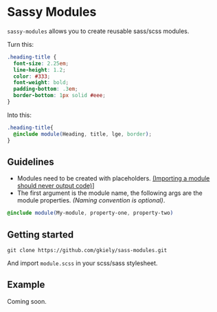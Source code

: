 Sassy Modules
=======

`sassy-modules` allows you to create reusable sass/scss modules.

Turn this:

```scss
.heading-title {
  font-size: 2.25em;
  line-height: 1.2;
  color: #333;
  font-weight: bold;
  padding-bottom: .3em;
  border-bottom: 1px solid #eee;
}
```

Into this:
```scss
.heading-title{
  @include module(Heading, title, lge, border);
}
```


Guidelines
----
- Modules need to be created with placeholders. 
  <a href="http://thesassway.com/intermediate/a-standard-module-definition-for-sass#a-module-is-a-unit-of-code-contained-in-a-partial" target="_blank">(Importing a module should never output code)</a>]
- The first argument is the module name, the following args are the module properties. *(Naming convention is optional)*.
```scss
@include module(My-module, property-one, property-two)
```


Getting started
----

`git clone https://github.com/gkiely/sass-modules.git`

And import `module.scss` in your scss/sass stylesheet.



Example
-----

Coming soon.
